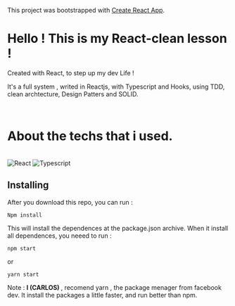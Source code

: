 This project was bootstrapped with [Create React App](https://github.com/facebook/create-react-app).

# Hello ! This is my React-clean lesson !

Created with React, to step up my dev Life !

It's a full system , writed in Reactjs, with Typescript and Hooks, using TDD, clean archtecture, Design Patters and SOLID.

<br />

# About the techs that i used.

<br/>

<img alt="React" src="https://img.shields.io/badge/-React-45b8d8?style=for-the-badge&logo=react&logoColor=white" />
<img alt="Typescript" src="https://img.shields.io/badge/TypeScript-007ACC?style=for-the-badge&logo=typescript&logoColor=white" />

## Installing

After you download this repo, you can run :

`Npm install`

This will install the dependences at the package.json archive.
When it install all dependences, you neeed to run :

`npm start`

or

`yarn start `

Note : <strong> I (CARLOS) </strong>, recomend yarn , the package menager from facebook dev. It install the packages a little faster, and run better than npm.
